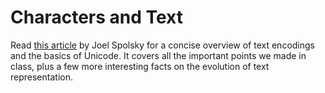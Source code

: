 # Characters and Text

Read [this article](http://www.joelonsoftware.com/articles/Unicode.html) by Joel Spolsky for a concise overview of text encodings and the basics of Unicode. It covers all the important points we made in class, plus a few more interesting facts on the evolution of text representation.
